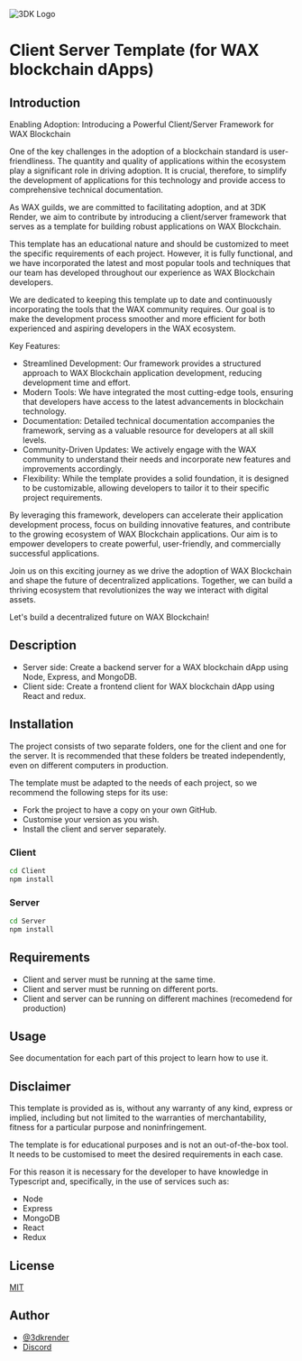 ![3DK Logo](https://3dkrender.com/wp-content/uploads/2021/05/3DK_LOGO_400x120.png)
# Client Server Template (for WAX blockchain dApps)

## Introduction

Enabling Adoption: Introducing a Powerful Client/Server Framework for WAX Blockchain

One of the key challenges in the adoption of a blockchain standard is user-friendliness. The quantity and quality of applications within the ecosystem play a significant role in driving adoption. It is crucial, therefore, to simplify the development of applications for this technology and provide access to comprehensive technical documentation.

As WAX guilds, we are committed to facilitating adoption, and at 3DK Render, we aim to contribute by introducing a client/server framework that serves as a template for building robust applications on WAX Blockchain.

This template has an educational nature and should be customized to meet the specific requirements of each project. However, it is fully functional, and we have incorporated the latest and most popular tools and techniques that our team has developed throughout our experience as WAX Blockchain developers.

We are dedicated to keeping this template up to date and continuously incorporating the tools that the WAX community requires. Our goal is to make the development process smoother and more efficient for both experienced and aspiring developers in the WAX ecosystem.

Key Features:

- Streamlined Development: Our framework provides a structured approach to WAX Blockchain application development, reducing development time and effort.
- Modern Tools: We have integrated the most cutting-edge tools, ensuring that developers have access to the latest advancements in blockchain technology.
- Documentation: Detailed technical documentation accompanies the framework, serving as a valuable resource for developers at all skill levels.
- Community-Driven Updates: We actively engage with the WAX community to understand their needs and incorporate new features and improvements accordingly.
- Flexibility: While the template provides a solid foundation, it is designed to be customizable, allowing developers to tailor it to their specific project requirements.

By leveraging this framework, developers can accelerate their application development process, focus on building innovative features, and contribute to the growing ecosystem of WAX Blockchain applications. Our aim is to empower developers to create powerful, user-friendly, and commercially successful applications.

Join us on this exciting journey as we drive the adoption of WAX Blockchain and shape the future of decentralized applications. Together, we can build a thriving ecosystem that revolutionizes the way we interact with digital assets.

Let's build a decentralized future on WAX Blockchain!

## Description

- Server side: Create a backend server for a WAX blockchain dApp using Node, Express, and MongoDB.
- Client side: Create a frontend client for WAX blockchain dApp using React and redux.

## Installation

The project consists of two separate folders, one for the client and one for the server. It is recommended that these folders be treated independently, even on different computers in production.

The template must be adapted to the needs of each project, so we recommend the following steps for its use:

- Fork the project to have a copy on your own GitHub.
- Customise your version as you wish.
- Install the client and server separately.

### Client

```bash
cd Client
npm install
```

### Server

```bash
cd Server
npm install
```

## Requirements
- Client and server must be running at the same time.
- Client and server must be running on different ports.
- Client and server can be running on different machines (recomedend for production)

## Usage

See documentation for each part of this project to learn how to use it.

## Disclaimer

This template is provided as is, without any warranty of any kind, express or implied, including but not limited to the warranties of merchantability, fitness for a particular purpose and noninfringement.

The template is for educational purposes and is not an out-of-the-box tool. It needs to be customised to meet the desired requirements in each case.

For this reason it is necessary for the developer to have knowledge in Typescript and, specifically, in the use of services such as:

- Node
- Express
- MongoDB
- React
- Redux

## License

[MIT](https://choosealicense.com/licenses/mit/)

## Author

- [@3dkrender](https://www.github.com/3dkrender)
- [Discord](https://discord.gg/3dkrender)